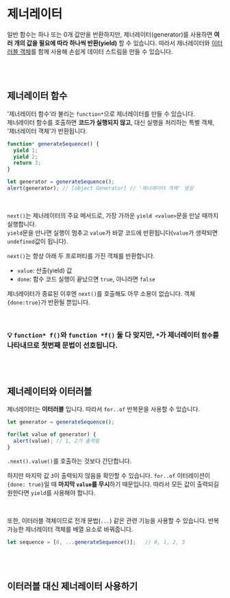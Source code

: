 # 제너레이터

일반 함수는 하나 또는 0개 값만을 반환하지만, 
제너레이터(generator)를 사용하면 **여러 개의 값을 필요에 따라 하나씩 반환(yield)** 할 수 있습니다.
따라서 제너레이터와 [이터러블 객체](https://ko.javascript.info/iterable)를 함께 사용해 손쉽게 데이터 스트림을 만들 수 있습니다.

<br><br>

## 제너레이터 함수

'제너레이터 함수’라 불리는 `function*`으로 제너레이터를 만들 수 있습니다.  
제너레이터 함수를 호출하면 **코드가 실행되지 않고**, 대신 실행을 처리하는 특별 객체, '제너레이터 객체’가 반환됩니다.

```js
function* generateSequence() {
  yield 1;
  yield 2;
  return 3;
}

let generator = generateSequence();
alert(generator); // [object Generator] // '제너레이터 객체' 생성
```

<br>

`next()`는 제너레이터의 주요 메서드로, 가장 가까운 `yield <value>`문을 만날 때까지 실행합니다.  
`yield`문을 만나면 실행이 멈추고 `value`가 바깥 코드에 반환됩니다(`value`가 생략되면 `undefined`값이 됩니다).  

`next()`는 항상 아래 두 프로퍼티를 가진 객체를 반환합니다.

- `value`: 산출(yield) 값
- `done`: 함수 코드 실행이 끝났으면 `true`, 아니라면 `false`

제너레이터가 종료된 이후엔 `next()`를 호출해도 아무 소용이 없습니다. 객체 `{done:true}`가 반환될 뿐입니다.

<br>

### 💡 `function* f()`와 `function *f()` 둘 다 맞지만, `*`가 제너레이터 `함수`를 나타내므로 첫번째 문법이 선호됩니다.

<br><br>

## 제너레이터와 이터러블

제너레이터는 **이터러블** 입니다.
따라서 `for..of` 반복문을 사용할 수 있습니다.

```js
let generator = generateSequence();

for(let value of generator) {
  alert(value); // 1, 2가 출력됨
}
```

`.next().value()`를 호출하는 것보다 간단합니다.

하지만 마지막 값 `3`이 출력되지 않음을 확인할 수 있습니다.
`for..of` 이터레이션이 `{done: true}`일 때 **마지막 `value`를 무시**하기 때문입니다.
따라서 모든 값이 출력되길 원한다면 `yield`를 사용해야 합니다.

<br>

또한, 이터러블 객체이므로 전개 문법(`...`) 같은 관련 기능을 사용할 수 있습니다.
반복 가능한 제너레이터 객체를 배열 요소로 바꿔줍니다.

```js
let sequence = [0, ...generateSequence()];   // 0, 1, 2, 3
```

<br><br>

## 이터러블 대신 제너레이터 사용하기

